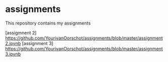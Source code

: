 # assignments
This repository contains my assignments

[assigmnent 2] https://github.com/YourivanOorschot/assignments/blob/master/assignment2.ipynb
[assignment 3] https://github.com/YourivanOorschot/assignments/blob/master/assignment3.ipynb





